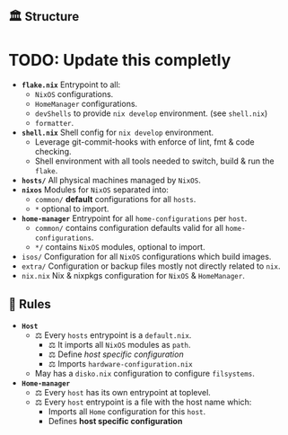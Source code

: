 ## 🏛️ Structure

# TODO: Update this completly

- **`flake.nix`** Entrypoint to all:
    - `NixOS` configurations.
    - `HomeManager` configurations.
    - `devShells` to provide `nix develop` environment. (see `shell.nix`)
    - `formatter`.
- **`shell.nix`** Shell config for `nix develop` environment.
    - Leverage git-commit-hooks with enforce of lint, fmt & code checking.
    - Shell environment with all tools needed to switch, build & run the `flake`.
- **`hosts/`** All physical machines managed by `NixOS`.
- **`nixos`** Modules for `NixOS` separated into:
    - `common/` **default** configurations for all `hosts`.
    - `*` optional to import.
- **`home-manager`** Entrypoint for all `home-configurations` per `host`.
    - `common/` contains configuration defaults valid for all `home-configurations`.
    - `*/` contains `NixOS` modules, optional to import.
- `isos/` Configuration for all `NixOS` configurations which build images.
- `extra/` Configuration or backup files mostly not directly related to `nix`.
- `nix.nix` Nix & nixpkgs configuration for `NixOS` & `HomeManager`.

## 📜 Rules

- **`Host`**
  - ⚖️ Every `hosts` entrypoint is a `default.nix`.
    - ⚖️ It imports all `NixOS` modules as `path`.
    - ⚖️ Define *host specific configuration*
    - ⚖️ Imports `hardware-configuration.nix`
  - May has a `disko.nix` configuration to configure `filsystems`.
- **`Home-manager`**
  - ⚖️ Every `host` has its own entrypoint at toplevel.
  - ⚖️ Every `host` entrypoint is a file with the host name which:
    - Imports all `Home` configuration for this `host`.
    - Defines **host specific configuration**

